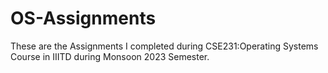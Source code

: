 # OS-Assignments

These are the Assignments I completed during CSE231:Operating Systems Course in IIITD during Monsoon 2023 Semester.
